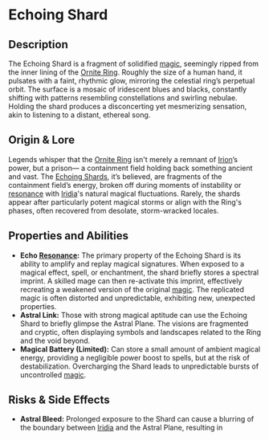 # Echoing Shard

## Description

The Echoing Shard is a fragment of solidified [magic](/structure/mechanic/magic.md), seemingly ripped from the inner lining of the [Ornite Ring](/geography/scale/ornite-ring.md). Roughly the size of a human hand, it pulsates with a faint, rhythmic glow, mirroring the celestial ring’s perpetual orbit. The surface is a mosaic of iridescent blues and blacks, constantly shifting with patterns resembling constellations and swirling nebulae.  Holding the shard produces a disconcerting yet mesmerizing sensation, akin to listening to a distant, ethereal song.

## Origin & Lore

Legends whisper that the [Ornite Ring](/geography/scale/ornite-ring.md) isn't merely a remnant of [Irion](/being/deity/irion.md)’s power, but a prison— a containment field holding back something ancient and vast.  The [Echoing Shards](/raw/20250501/scale/echoing-shards.md), it’s believed, are fragments of the containment field’s energy, broken off during moments of instability or [resonance](/raw/20250501/resonance/resonance.md) with [Iridia](/geography/world/iridia.md)'s natural magical fluctuations.  Rarely, the shards appear after particularly potent magical storms or align with the Ring's phases, often recovered from desolate, storm-wracked locales.

## Properties and Abilities

*   **Echo [Resonance](/raw/20250501/resonance/resonance.md):** The primary property of the Echoing Shard is its ability to amplify and replay magical signatures. When exposed to a magical effect, spell, or enchantment, the shard briefly stores a spectral imprint. A skilled mage can then re-activate this imprint, effectively recreating a weakened version of the original [magic](/structure/mechanic/magic.md). The replicated magic is often distorted and unpredictable, exhibiting new, unexpected properties.
*   **Astral Link:**  Those with strong magical aptitude can use the Echoing Shard to briefly glimpse the Astral Plane. The visions are fragmented and cryptic, often displaying symbols and landscapes related to the Ring and the void beyond.
*   **Magical Battery (Limited):** Can store a small amount of ambient magical energy, providing a negligible power boost to spells, but at the risk of destabilization. Overcharging the Shard leads to unpredictable bursts of uncontrolled [magic](/structure/mechanic/magic.md).

## Risks & Side Effects

*   **Astral Bleed:** Prolonged exposure to the Shard can cause a blurring of the boundary between [Iridia](/geography/world/iridia.md) and the Astral Plane, resulting in 
